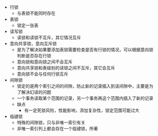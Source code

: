 - 行锁
	- 与表锁不能同时存在
- 表锁
	- 锁定一张表
- 读写锁
	- 读锁和读锁不互斥，其它情况互斥
- 意向共享锁，意向互斥锁
	- 是为了解决如果要添加表锁需要检查是否有行锁的情况，可以根据意向锁判断是否存在行锁
	- 意向锁和意向锁之间不会互斥
	- 意向共享锁和表级别的读锁之间不互斥，其它会互斥
	- 意向锁不会与任何行锁互斥
- 间隙锁
	- 锁定的是两个索引之间的间隙，防止新的记录插入到该间隙中，主要是为了解决幻读的问题
	- 一个事务读取某个范围的记录，另一个事务再这个范围内插入了新的记录
	- 缺点
		- 有一定死锁风险，性能影响，添加复杂性，锁定范围可能过大
- 临键锁
	- 特殊的间隙锁，只与非唯一索引有关
	- 非唯一索引列上都会存在一个临键锁，所著